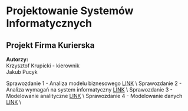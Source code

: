 # Projektowanie Systemów Informatycznych
## Projekt Firma Kurierska
**Autorzy:**\
Krzysztof Krupicki - kierownik\
Jakub Pucyk

Sprawozdanie 1 - Analiza modelu biznesowego [LINK](Sprawozdania/Sprawozdanie%201%20-%20Analiza%20modelu%20biznesowego.pdf) \\
Sprawozdanie 2 - Analiza wymagań na system informatyczny [LINK](Sprawozdania/Sprawozdanie%202%20-%20Analiza%20wymagań%20na%20system%20informatyczny.pdf) \\
Sprawozdanie 3 - Modelowanie analityczne [LINK](Sprawozdania/Sprawozdanie%203%20-%20Modelowanie%20analityczne.pdf) \\
Sprawozdanie 4 - Modelowanie danych [LINK](Sprawozdania/Sprawozdanie%204%20-%20Modelowanie%danych.pdf) \\
